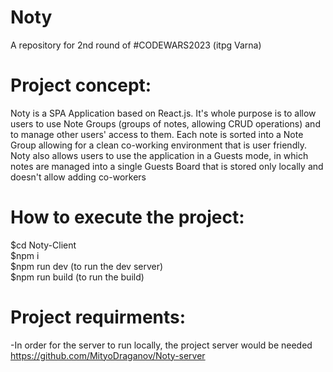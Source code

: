 # Noty
A repository for 2nd round of #CODEWARS2023 (itpg Varna)

# Project concept:
Noty is a SPA Application based on React.js.
It's whole purpose is to allow users to use Note Groups (groups of notes, allowing CRUD operations) and to manage other users' access to them.
Each note is sorted into a Note Group allowing for a clean co-working environment that is user friendly.
<br>
Noty also allows users to use the application in a Guests mode, in which notes are managed into a single Guests Board that is stored only locally and doesn't allow adding co-workers

# How to execute the project:
$cd Noty-Client
<br>
$npm i
<br>
$npm run dev (to run the dev server)
<br>
$npm run build (to run the build)
<br>

# Project requirments:
-In order for the server to run locally, the project server would be needed
<br>
https://github.com/MityoDraganov/Noty-server
